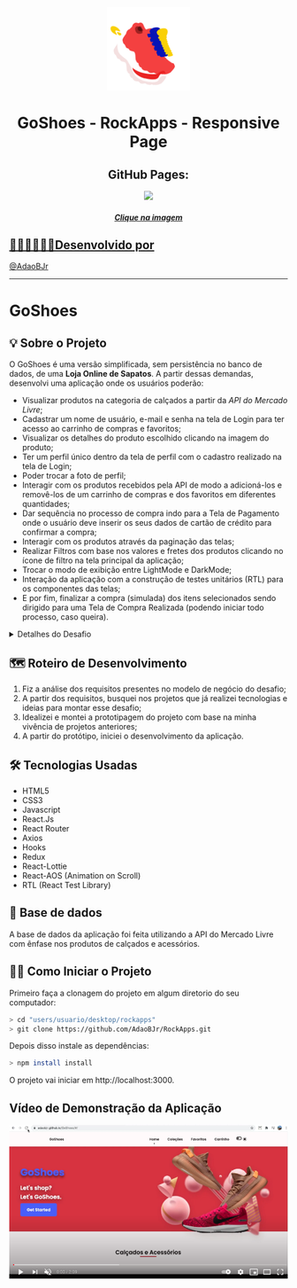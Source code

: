 <p align="center"><img width='150px' src='https://github.com/AdaoBJr/GoShoesRedux/blob/main/src/files/images/shoes-animation.gif' />
<h1 align="center"> GoShoes - RockApps - Responsive Page </h1>
<h2 align="center">GitHub Pages:</h2>
 
 <div align="center">
   <a href="http://adaobjr.github.io/RockApps/" target="_blank">
    <img width='100px' src='https://image.flaticon.com/icons/png/512/5222/5222347.png' target="_blank" />
 </div>
 
<h5 align="center">Clique na imagem</h5>

## 🧑🏻‍💻👩🏾‍💻Desenvolvido por

@[AdaoBJr](https://github.com/AdaoBJr)
<br>


---

# GoShoes

## 💡 Sobre o Projeto

O GoShoes é uma versão simplificada, sem persistência no banco de dados, de uma **Loja Online de Sapatos**.
A partir dessas demandas, desenvolvi uma aplicação onde os usuários poderão:
  - Visualizar produtos na categoria de calçados a partir da _API do Mercado Livre_;
  - Cadastrar um nome de usuário, e-mail e senha na tela de Login para ter acesso ao carrinho de compras e favoritos;
  - Visualizar os detalhes do produto escolhido clicando na imagem do produto;
  - Ter um perfil único dentro da tela de perfil com o cadastro realizado na tela de Login;
  - Poder trocar a foto de perfil;
  - Interagir com os produtos recebidos pela API de modo a adicioná-los e removê-los de um carrinho de compras e dos favoritos em diferentes quantidades;
  - Dar sequência no processo de compra indo para a Tela de Pagamento onde o usuário deve inserir os seus dados de cartão de crédito para confirmar a compra;
  - Interagir com os produtos através da paginação das telas;
  - Realizar Filtros com base nos valores e fretes dos produtos clicando no ícone de filtro na tela principal da aplicação;
  - Trocar o modo de exibição entre LightMode e DarkMode;
  - Interação da aplicação com a construção de testes unitários (RTL) para os componentes das telas;
  - E por fim, finalizar a compra (simulada) dos itens selecionados sendo dirigido para uma Tela de Compra Realizada (podendo iniciar todo processo, caso queira).


<details>
  <summary>Detalhes do Desafio</summary>
  
  # A RockApps

  Desenvolvimento ágil e profissional de produtos e ideias, utilizando modernas tecnologias através de um modelo de custos acessível e flexível. A atuação de nossa empresa busca personalizar projetos e aplicações integrar soluções aos sistemas pré-existentes de nossos clientes. Sempre atualizados com as novas tecnologias de mercado, trazemos conosco aplicações inovadoras que certamente atenderão sua necessidade. Hoje em dia, a RK se consolidou no mercado, possuindo mais de 50 clientes e mais de 60 softwares e aplicativos criados. Realizações que nos mantém em andamento.

  Conheça mais sobre nossa empresa em https://rockapps.com.br.

  ## O Teste

  Teste para candidatos à vaga de Desenvolvedor React e/ou React Native Júnior, Pleno e Sênior. O teste é o mesmo para todos os níveis! Nós fazemos isso esperando que os devs mais iniciantes entendam qual o modelo de profissional que temos por aqui e que buscamos para o nosso time. 

  Você deverá criar um fork deste projeto, e desenvolver em cima do seu fork. Use o README principal do seu repositório para nos contar como foi resolver seu teste, as decisões tomadas, como você organizou e separou seu código, e principalmente as instruções de como rodar seu projeto, afinal a primeira pessoa que irá rodar seu projeto será um programador de nossa equipe, e se você conseguir explicar para ele como fazer isso, você já começou bem!

  Nós não definimos um tempo limite para resolução deste teste, o que vale para nós e o resultado final e a evolução da criação do projeto até se atingir este resultado, mas acreditamos que este desafio pode ser resolvido em cerca de 24 horas de codificação.

  **Para iniciar, faça um fork deste projeto.**

  Em seguida, é **fundamental** o preenchimento do formulário https://link.rockapps.com.br/vaga-dev-react. Demora 5 minutinhos! Se necessário, entre em contato com a gente em carreiras@rockapps.com.br.


  ## As Instruções 

  O desafio consiste na implementação de um e-Commerce Web ou Mobile utilizando o framework React ou React Native. Os dados deverão ser mockados. Fique à vontade para utilizar boilerplates e outras bibliotecas disponíveis (Expo, CRA, Bootstrap, Material, etc).

  ### Principais telas a serem desenvolvidas

  - Lista de produtos
      - Modo lista e modo cards
      - Filtros
  - Página de Produto
      - Fotos do Produto
      - Descrição
      - Avaliações 
  - Página de Carrinho / Checkout
  - Página de pagamento (cadastro de cartão)
  - Página de confirmação da compra


   ### Processo Principal

   1. Usuário deverá se autenticar (ou se cadastrar)
   1. Usuário devera trocas a foto de perfil
   1. Usuário deverá incluir um item no carrinho
   1. Usuário deverá incluir outro item no carrinho
   1. Usuário deverá remover o primeiro item do carrinho
   1. Usuário deverá finalizar o carrinho e confirmar a compra do pedido

  #### O que queremos que você demonstre

  - Código limpo
  - Reutilização de componentes visuais
  - Hooks
  - Requisições RESTFul (se aplicável)
  - Histórico de commits do git
  - As instruções de como rodar o projeto
  - Organização, semântica, estrutura, legibilidade, manutenibilidade do seu código
  - Alcance dos objetivos propostos
  - Componentização e extensibilidade dos componentes Javascript

  #### O que gostaríamos de ver

  - Testes unitários
  - Interface limpa e intuitiva
  - Foco na experiência e jornada do usuário (loading, modais, exibição de lista vazia (sem resultados), tooltips)
  - Reutilização novos componentes
  - Gerenciamento de estado (Redux)
  - Requisições RESTFul (Axios)

  #### O que seria incrível

  - Ejetar o Expo e rodar a partir do xCode e do Android Studio
  - Testes e2e
  - SEO na página do produto
  - Animações (Lootie e/ou CSS)
  - Autenticação (token JWT) e rotas protegidas
  - Sockets
  - Publicação no Firebase ou similar
  - Ver o código rodando live (Bucket estático S3, Heroku, Firebase Hosting)

  #### O que nós não gostaríamos
  - Descobrir que não foi você quem fez seu teste
  - Ver commits grandes, sem muita explicação nas mensagens em seu repositório


  ## O Que Utilizar

  Esperamos que você faça uso das principais tecnologias embarcadas no React e/ou React Native. Use sua criatividade e demonstre suas competências! Lembre-se que cada item abaixo poderá avaliado conforme seu nível de experiência.

  - Expo
  - React Router (ou similar)
  - Axios
  - Hooks
  - Push Notifications
  - Toasts
  - Select Pickers, Date Pickers, Input Masks
  - Animações
  - Testes Unitários
  - Testes Funcionais
</details>

## 🗺 Roteiro de Desenvolvimento

1. Fiz a análise dos requisitos presentes no modelo de negócio do desafio;
2. A partir dos requisitos, busquei nos projetos que já realizei tecnologias e ideias para montar esse desafio;
3. Idealizei e montei a prototipagem do projeto com base na minha vivência de projetos anteriores;   
3. A partir do protótipo, iniciei o desenvolvimento da aplicação.

## 🛠 Tecnologias Usadas
- HTML5
- CSS3
- Javascript
- React.Js
- React Router
- Axios
- Hooks
- Redux
- React-Lottie
- React-AOS (Animation on Scroll)
- RTL (React Test Library)

## 🎲 Base de dados

A base de dados da aplicação foi feita utilizando a API do Mercado Livre com ênfase nos produtos de calçados e acessórios.


## 🧙‍♂️ Como Iniciar o Projeto

Primeiro faça a clonagem do projeto em algum diretorio do seu computador:
```bash
> cd "users/usuario/desktop/rockapps"
> git clone https://github.com/AdaoBJr/RockApps.git
```
Depois disso instale as dependências:
```bash
> npm install install
```
O projeto vai iniciar em http://localhost:3000.

## Vídeo de Demonstração da Aplicação
<div align="center">
   <a href="https://youtu.be/3h43_YpiAI8" target="_blank">
    <img width='600px' src='https://github.com/AdaoBJr/GoShoesRedux/blob/main/src/files/images/img-youtube.png' target="_blank" />
 </div>
